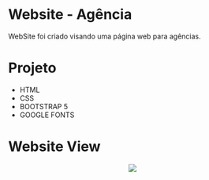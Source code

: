 # Website - Agência

WebSite foi criado visando uma página web para agências.

# Projeto

* HTML 
* CSS
* BOOTSTRAP 5
* GOOGLE FONTS

# Website View

 <p align="center">
    <img windth="470" src="...">
  </p>


